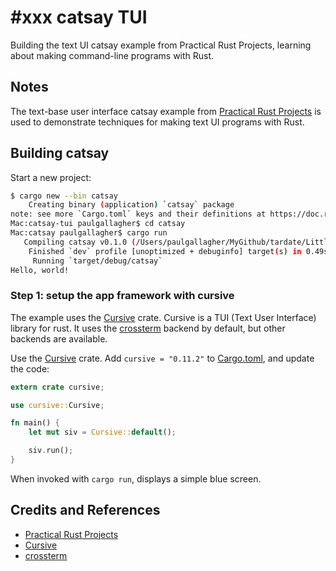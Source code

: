 # #xxx catsay TUI

Building the text UI catsay example from Practical Rust Projects, learning about making command-line programs with Rust.

## Notes

The text-base user interface catsay example from [Practical Rust Projects](../practical-rust-projects/)
is used to demonstrate techniques for making text UI programs with Rust.

## Building catsay

Start a new project:

```sh
$ cargo new --bin catsay
    Creating binary (application) `catsay` package
note: see more `Cargo.toml` keys and their definitions at https://doc.rust-lang.org/cargo/reference/manifest.html
Mac:catsay-tui paulgallagher$ cd catsay
Mac:catsay paulgallagher$ cargo run
   Compiling catsay v0.1.0 (/Users/paulgallagher/MyGithub/tardate/LittleCodingKata/rust/catsay-tui/catsay)
    Finished `dev` profile [unoptimized + debuginfo] target(s) in 0.49s
     Running `target/debug/catsay`
Hello, world!
```

### Step 1: setup the app framework with cursive

The example uses the [Cursive](https://crates.io/crates/cursive) crate.
Cursive is a TUI (Text User Interface) library for rust. It uses the [crossterm](https://docs.rs/crossterm/latest/crossterm/) backend by default, but other backends are available.

Use the [Cursive](https://crates.io/crates/cursive) crate.
Add `cursive = "0.11.2"` to [Cargo.toml](./catsay/Cargo.toml), and update the code:

```rust
extern crate cursive;

use cursive::Cursive;

fn main() {
    let mut siv = Cursive::default();

    siv.run();
}
```

When invoked with `cargo run`, displays a simple blue screen.

## Credits and References

* [Practical Rust Projects](../practical-rust-projects/)
* [Cursive](https://crates.io/crates/cursive)
* [crossterm](https://docs.rs/crossterm/latest/crossterm/)
